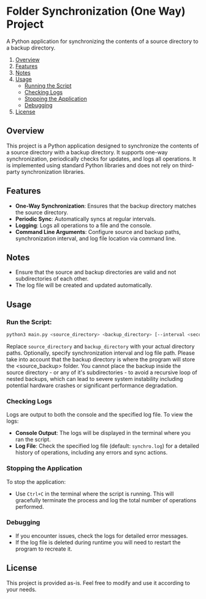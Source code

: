 # Folder Synchronization (One Way) Project

A Python application for synchronizing the contents of a source directory to a backup directory.

1. [Overview](#overview)
2. [Features](#features)
3. [Notes](#notes)
4. [Usage](#usage)
   - [Running the Script](#running-the-script)
   - [Checking Logs](#checking-logs)
   - [Stopping the Application](#stopping-the-application)
   - [Debugging](#debugging)
5. [License](#license)

## Overview

This project is a Python application designed to synchronize the contents of a source directory with a backup directory. It supports one-way synchronization, periodically checks for updates, and logs all operations. It is implemented using standard Python libraries and does not rely on third-party synchronization libraries.

## Features

- **One-Way Synchronization**: Ensures that the backup directory matches the source directory.
- **Periodic Sync**: Automatically syncs at regular intervals.
- **Logging**: Logs all operations to a file and the console.
- **Command Line Arguments**: Configure source and backup paths, synchronization interval, and log file location via command line.

## Notes

- Ensure that the source and backup directories are valid and not subdirectories of each other.
- The log file will be created and updated automatically.

## Usage

### **Run the Script**:
   ```bash
   python3 main.py <source_directory> <backup_directory> [--interval <seconds>] [--log <log_file>]
   ```
Replace `source_directory` and `backup_directory` with your actual directory paths. Optionally, specify synchronization interval and log file path. Please take into account that the backup directory is where the program will store the <source_backup> folder. You cannot place the backup inside the source directory - or any of it's subdirectories - to avoid a recursive loop of nested backups, which can lead to severe system instability including potential hardware crashes or significant performance degradation.

### **Checking Logs**

   Logs are output to both the console and the specified log file. To view the logs:
   - **Console Output**: The logs will be displayed in the terminal where you ran the script.
   - **Log File**: Check the specified log file (default: `synchro.log`) for a detailed history of operations, including any errors and sync actions.

### **Stopping the Application**

   To stop the application:
   - Use `Ctrl+C` in the terminal where the script is running. This will gracefully terminate the process and log the total number of operations performed.

### **Debugging**

   - If you encounter issues, check the logs for detailed error messages.
   - If the log file is deleted during runtime you will need to restart the program to recreate it.

## License

   This project is provided as-is. Feel free to modify and use it according to your needs.
